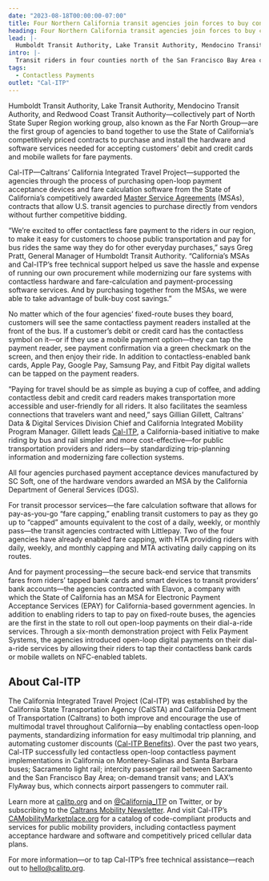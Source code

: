 ```yaml
---
date: "2023-08-18T00:00:00-07:00"
title: Four Northern California transit agencies join forces to buy contactless open-loop fare payment systems off of California’s purchasing agreements
heading: Four Northern California transit agencies join forces to buy contactless open-loop fare payment systems off of California’s purchasing agreements
lead: |-
  Humboldt Transit Authority, Lake Transit Authority, Mendocino Transit Authority, and Redwood Coast Transit Authority install a modern fare system that accepts riders’ bank cards and mobile wallets
intro: |-
  Transit riders in four counties north of the San Francisco Bay Area can now tap to ride the bus on four public transit agencies—and seamlessly transfer between the agencies’ dial-a-ride vehicles or local and regional lines at shared bus stops—without stopping to download any apps, purchase or reload multiple agency farecards, or juggle exact change.
tags:
  - Contactless Payments
outlet: "Cal-ITP"
---
```


Humboldt Transit Authority, Lake Transit Authority, Mendocino Transit Authority, and Redwood Coast Transit Authority—collectively part of North State Super Region working group, also known as the Far North Group—are the first group of agencies to band together to use the State of California’s competitively priced contracts to purchase and install the hardware and software services needed for accepting customers’ debit and credit cards and mobile wallets for fare payments.

Cal-ITP—Caltrans’ California Integrated Travel Project—supported the agencies through the process of purchasing open-loop payment acceptance devices and fare calculation software from the State of California’s competitively awarded [Master Service Agreements](/press/cal-itp-dgs-rfp-msa?utm_source=Press+Release&utm_medium=Website&utm_id=FNG) (MSAs), contracts that allow U.S. transit agencies to purchase directly from vendors without further competitive bidding.

“We’re excited to offer contactless fare payment to the riders in our region, to make it easy for customers to choose public transportation and pay for bus rides the same way they do for other everyday purchases,” says Greg Pratt, General Manager of Humboldt Transit Authority. “California’s MSAs and Cal-ITP’s free technical support helped us save the hassle and expense of running our own procurement while modernizing our fare systems with contactless hardware and fare-calculation and payment-processing software services. And by purchasing together from the MSAs, we were able to take advantage of bulk-buy cost savings.”

No matter which of the four agencies’ fixed-route buses they board, customers will see the same contactless payment readers installed at the front of the bus. If a customer’s debit or credit card has the contactless symbol on it—or if they use a mobile payment option—they can tap the payment reader, see payment confirmation via a green checkmark on the screen, and then enjoy their ride. In addition to contactless-enabled bank cards, Apple Pay, Google Pay, Samsung Pay, and Fitbit Pay digital wallets can be tapped on the payment readers.

“Paying for travel should be as simple as buying a cup of coffee, and adding contactless debit and credit card readers makes transportation more accessible and user-friendly for all riders. It also facilitates the seamless connections that travelers want and need,” says Gillian Gillett, Caltrans’ Data & Digital Services Division Chief and California Integrated Mobility Program Manager. Gillett leads [Cal-ITP](https://www.calitp.org/?utm_source=Press+Release&utm_medium=Website&utm_id=FNG), a California-based initiative to make riding by bus and rail simpler and more cost-effective—for public transportation providers and riders—by standardizing trip-planning information and modernizing fare collection systems.

All four agencies purchased payment acceptance devices manufactured by SC Soft, one of the hardware vendors awarded an MSA by the California Department of General Services (DGS).

For transit processor services—the fare calculation software that allows for pay-as-you-go “fare capping,” enabling transit customers to pay as they go up to “capped” amounts equivalent to the cost of a daily, weekly, or monthly pass—the transit agencies contracted with Littlepay. Two of the four agencies have already enabled fare capping, with HTA providing riders with daily, weekly, and monthly capping and MTA activating daily capping on its routes.

And for payment processing—the secure back-end service that transmits fares from riders’ tapped bank cards and smart devices to transit providers’ bank accounts—the agencies contracted with Elavon, a company with which the State of California has an MSA for Electronic Payment Acceptance Services (EPAY) for California-based government agencies.
In addition to enabling riders to tap to pay on fixed-route buses, the agencies are the first in the state to roll out open-loop payments on their dial-a-ride services. Through a six-month demonstration project with Felix Payment Systems, the agencies introduced open-loop digital payments on their dial-a-ride services by allowing their riders to tap their contactless bank cards or mobile wallets on NFC-enabled tablets.

## About Cal-ITP

The California Integrated Travel Project (Cal-ITP) was established by the California State Transportation Agency (CalSTA) and California Department of Transportation (Caltrans) to both improve and encourage the use of multimodal travel throughout California—by enabling contactless open-loop payments, standardizing information for easy multimodal trip planning, and automating customer discounts ([Cal-ITP Benefits](/press/cal-itp-benefits-launch?utm_source=Press+Release&utm_medium=Website&utm_id=FNG)). Over the past two years, Cal-ITP successfully led contactless open-loop contactless payment implementations in California on Monterey-Salinas and Santa Barbara buses; Sacramento light rail; intercity passenger rail between Sacramento and the San Francisco Bay Area; on-demand transit vans; and LAX’s FlyAway bus, which connects airport passengers to commuter rail.

Learn more at [calitp.org](https://www.calitp.org/?utm_source=Press+Release&utm_medium=Website&utm_id=FNG) and on [@California_ITP](https://twitter.com/california_itp?utm_source=Press+Release&utm_medium=Website&utm_id=FNG) on Twitter, or by subscribing to the [Caltrans Mobility Newsletter](https://lp.constantcontactpages.com/su/eLbtFoE/calitp?utm_source=Press+Release&utm_medium=Website&utm_id=FNG). And visit Cal-ITP’s [CAMobilityMarketplace.org](https://www.camobilitymarketplace.org/?utm_source=Press+Release&utm_medium=Website&utm_id=FNG) for a catalog of code-compliant products and services for public mobility providers, including contactless payment acceptance hardware and software and competitively priced cellular data plans.

For more information—or to tap Cal-ITP’s free technical assistance—reach out to [hello@calitp.org](mailto:hello@calitp.org).
